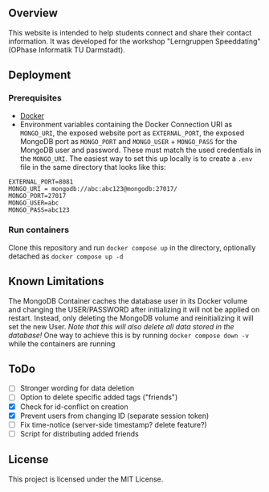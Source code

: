 ## Overview

This website is intended to help students connect and share their contact information. It was developed for the workshop "Lerngruppen Speeddating" (OPhase Informatik TU Darmstadt).

## Deployment

### Prerequisites
- [Docker](https://www.docker.com/get-started)
- Environment variables containing the Docker Connection URI as `MONGO_URI`, the exposed website port as `EXTERNAL_PORT`, the exposed MongoDB port as `MONGO_PORT` and `MONGO_USER` + `MONGO_PASS` for the MongoDB user and password. These must match the used credentials in the `MONGO_URI`. The easiest way to set this up locally is to create a `.env` file in the same directory that looks like this:
```
EXTERNAL_PORT=8081
MONGO_URI = mongodb://abc:abc123@mongodb:27017/
MONGO_PORT=27017
MONGO_USER=abc
MONGO_PASS=abc123
```


### Run containers

Clone this repository and run `docker compose up` in the directory, optionally detached as `docker compose up -d`

## Known Limitations
The MongoDB Container caches the database user in its Docker volume and changing the USER/PASSWORD after initializing it will not be applied on restart. Instead, only deleting the MongoDB volume and reinitializing it will set the new User. *Note that this will also delete all data stored in the database!* One way to achieve this is by running `docker compose down -v` while the containers are running
## ToDo
- [ ] Stronger wording for data deletion
- [ ] Option to delete specific added tags ("friends")
- [X] Check for id-conflict on creation
- [X] Prevent users from changing ID (separate session token)
- [ ] Fix time-notice (server-side timestamp? delete feature?)
- [ ] Script for distributing added friends

## License

This project is licensed under the MIT License.
